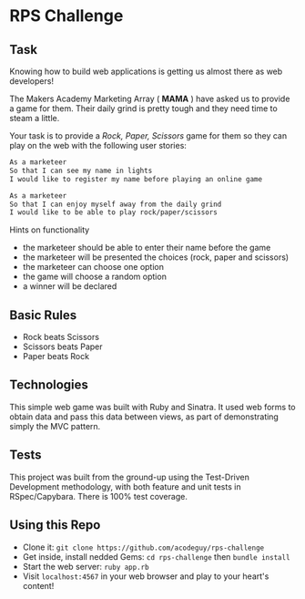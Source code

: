 # RPS Challenge

Task
----

Knowing how to build web applications is getting us almost there as web developers!

The Makers Academy Marketing Array ( **MAMA** ) have asked us to provide a game for them. Their daily grind is pretty tough and they need time to steam a little.

Your task is to provide a _Rock, Paper, Scissors_ game for them so they can play on the web with the following user stories:

```sh
As a marketeer
So that I can see my name in lights
I would like to register my name before playing an online game

As a marketeer
So that I can enjoy myself away from the daily grind
I would like to be able to play rock/paper/scissors
```

Hints on functionality

- the marketeer should be able to enter their name before the game
- the marketeer will be presented the choices (rock, paper and scissors)
- the marketeer can choose one option
- the game will choose a random option
- a winner will be declared

## Basic Rules

- Rock beats Scissors
- Scissors beats Paper
- Paper beats Rock

## Technologies
This simple web game was built with Ruby and Sinatra. It used web forms to obtain data and pass this data between views, as part of demonstrating simply the MVC pattern.

## Tests

This project was built from the ground-up using the Test-Driven Development methodology, with both feature and unit tests in RSpec/Capybara. There is 100% test coverage.

## Using this Repo

- Clone it: ```git clone https://github.com/acodeguy/rps-challenge```
- Get inside, install nedded Gems: ```cd rps-challenge``` then ```bundle install```
- Start the web server: ```ruby app.rb```
- Visit ```localhost:4567``` in your web browser and play to your heart's content!
